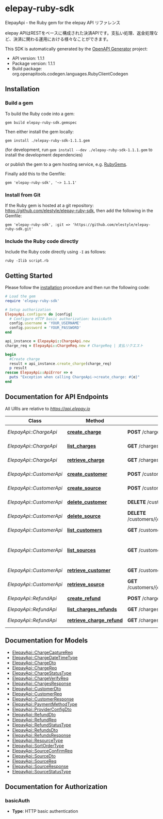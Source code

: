 # elepay-ruby-sdk

ElepayApi - the Ruby gem for the elepay API リファレンス

elepay APIはRESTをベースに構成された決済APIです。支払い処理、返金処理など、決済に関わる運用における様々なことができます。

This SDK is automatically generated by the [OpenAPI Generator](https://openapi-generator.tech) project:

- API version: 1.1.1
- Package version: 1.1.1
- Build package: org.openapitools.codegen.languages.RubyClientCodegen

## Installation

### Build a gem

To build the Ruby code into a gem:

```shell
gem build elepay-ruby-sdk.gemspec
```

Then either install the gem locally:

```shell
gem install ./elepay-ruby-sdk-1.1.1.gem
```

(for development, run `gem install --dev ./elepay-ruby-sdk-1.1.1.gem` to install the development dependencies)

or publish the gem to a gem hosting service, e.g. [RubyGems](https://rubygems.org/).

Finally add this to the Gemfile:

    gem 'elepay-ruby-sdk', '~> 1.1.1'

### Install from Git

If the Ruby gem is hosted at a git repository: https://github.com/elestyle/elepay-ruby-sdk, then add the following in the Gemfile:

    gem 'elepay-ruby-sdk', :git => 'https://github.com/elestyle/elepay-ruby-sdk.git'

### Include the Ruby code directly

Include the Ruby code directly using `-I` as follows:

```shell
ruby -Ilib script.rb
```

## Getting Started

Please follow the [installation](#installation) procedure and then run the following code:

```ruby
# Load the gem
require 'elepay-ruby-sdk'

# Setup authorization
ElepayApi.configure do |config|
  # Configure HTTP basic authorization: basicAuth
  config.username = 'YOUR_USERNAME'
  config.password = 'YOUR_PASSWORD'
end

api_instance = ElepayApi::ChargeApi.new
charge_req = ElepayApi::ChargeReq.new # ChargeReq | 支払リクエスト

begin
  #Create charge
  result = api_instance.create_charge(charge_req)
  p result
rescue ElepayApi::ApiError => e
  puts "Exception when calling ChargeApi->create_charge: #{e}"
end

```

## Documentation for API Endpoints

All URIs are relative to *https://api.elepay.io*

Class | Method | HTTP request | Description
------------ | ------------- | ------------- | -------------
*ElepayApi::ChargeApi* | [**create_charge**](docs/ChargeApi.md#create_charge) | **POST** /charges | Create charge
*ElepayApi::ChargeApi* | [**list_charges**](docs/ChargeApi.md#list_charges) | **GET** /charges | List charges
*ElepayApi::ChargeApi* | [**retrieve_charge**](docs/ChargeApi.md#retrieve_charge) | **GET** /charges/{id} | Retrieve charge
*ElepayApi::CustomerApi* | [**create_customer**](docs/CustomerApi.md#create_customer) | **POST** /customers | Create customer
*ElepayApi::CustomerApi* | [**create_source**](docs/CustomerApi.md#create_source) | **POST** /customers/{customerId}/sources | Create source
*ElepayApi::CustomerApi* | [**delete_customer**](docs/CustomerApi.md#delete_customer) | **DELETE** /customers/{customerId} | Delete customer
*ElepayApi::CustomerApi* | [**delete_source**](docs/CustomerApi.md#delete_source) | **DELETE** /customers/{customerId}/sources/{sourceId} | Delete source
*ElepayApi::CustomerApi* | [**list_customers**](docs/CustomerApi.md#list_customers) | **GET** /customers | List customers
*ElepayApi::CustomerApi* | [**list_sources**](docs/CustomerApi.md#list_sources) | **GET** /customers/{customerId}/sources | List sources by customer ID
*ElepayApi::CustomerApi* | [**retrieve_customer**](docs/CustomerApi.md#retrieve_customer) | **GET** /customers/{customerId} | Retrieve customer
*ElepayApi::CustomerApi* | [**retrieve_source**](docs/CustomerApi.md#retrieve_source) | **GET** /customers/{customerId}/sources/{sourceId} | Retrieve source
*ElepayApi::RefundApi* | [**create_refund**](docs/RefundApi.md#create_refund) | **POST** /charges/{id}/refunds | Create refund
*ElepayApi::RefundApi* | [**list_charges_refunds**](docs/RefundApi.md#list_charges_refunds) | **GET** /charges/{id}/refunds | List refunds
*ElepayApi::RefundApi* | [**retrieve_charge_refund**](docs/RefundApi.md#retrieve_charge_refund) | **GET** /charges/{id}/refunds/{refundId} | Retrieve refund


## Documentation for Models

 - [ElepayApi::ChargeCaptureReq](docs/ChargeCaptureReq.md)
 - [ElepayApi::ChargeDateTimeType](docs/ChargeDateTimeType.md)
 - [ElepayApi::ChargeDto](docs/ChargeDto.md)
 - [ElepayApi::ChargeReq](docs/ChargeReq.md)
 - [ElepayApi::ChargeStatusType](docs/ChargeStatusType.md)
 - [ElepayApi::ChargeVerifyReq](docs/ChargeVerifyReq.md)
 - [ElepayApi::ChargesResponse](docs/ChargesResponse.md)
 - [ElepayApi::CustomerDto](docs/CustomerDto.md)
 - [ElepayApi::CustomerReq](docs/CustomerReq.md)
 - [ElepayApi::CustomerResponse](docs/CustomerResponse.md)
 - [ElepayApi::PaymentMethodType](docs/PaymentMethodType.md)
 - [ElepayApi::ProviderConfigDto](docs/ProviderConfigDto.md)
 - [ElepayApi::RefundDto](docs/RefundDto.md)
 - [ElepayApi::RefundReq](docs/RefundReq.md)
 - [ElepayApi::RefundStatusType](docs/RefundStatusType.md)
 - [ElepayApi::RefundsDto](docs/RefundsDto.md)
 - [ElepayApi::RefundsResponse](docs/RefundsResponse.md)
 - [ElepayApi::ResourceType](docs/ResourceType.md)
 - [ElepayApi::SortOrderType](docs/SortOrderType.md)
 - [ElepayApi::SourceConfirmReq](docs/SourceConfirmReq.md)
 - [ElepayApi::SourceDto](docs/SourceDto.md)
 - [ElepayApi::SourceReq](docs/SourceReq.md)
 - [ElepayApi::SourceResponse](docs/SourceResponse.md)
 - [ElepayApi::SourceStatusType](docs/SourceStatusType.md)


## Documentation for Authorization


### basicAuth

- **Type**: HTTP basic authentication


